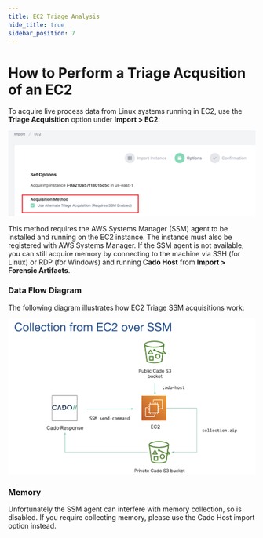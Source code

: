 ```yaml
---
title: EC2 Triage Analysis
hide_title: true
sidebar_position: 7
---
```


# How to Perform a Triage Acqusition of an EC2

To acquire live process data from Linux systems running in EC2, use the **Triage Acquisition** option under **Import > EC2**:

![AWS Memory](/img/alternate-ec2.png)

This method requires the AWS Systems Manager (SSM) agent to be installed and running on the EC2 instance. The instance must also be registered with AWS Systems Manager. If the SSM agent is not available, you can still acquire memory by connecting to the machine via SSH (for Linux) or RDP (for Windows) and running **Cado Host** from **Import > Forensic Artifacts**.


### Data Flow Diagram

The following diagram illustrates how EC2 Triage SSM acquisitions work:

![EC2 SSM Data Flow](/img/ec2-ssm.png)

### Memory
Unfortunately the SSM agent can interfere with memory collection, so is disabled. If you require collecting memory, please use the Cado Host import option instead.
